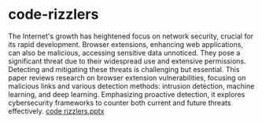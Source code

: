 # code-rizzlers
The Internet's growth has heightened focus on network security, crucial for its rapid development. Browser extensions, enhancing web applications, can also be malicious, accessing sensitive data unnoticed. They pose a significant threat due to their widespread use and extensive permissions. Detecting and mitigating these threats is challenging but essential. This paper reviews research on browser extension vulnerabilities, focusing on malicious links and various detection methods: intrusion detection, machine learning, and deep learning. Emphasizing proactive detection, it explores cybersecurity frameworks to counter both current and future threats effectively.
[code rizzlers.pptx](https://github.com/user-attachments/files/16110545/code.rizzlers.pptx)
